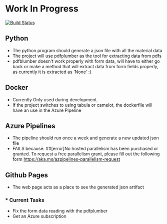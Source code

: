 # Work In Progress
[![Build Status](https://dev.azure.com/ddoren-dwr/kea-cs-ap-final-exam/_apis/build/status/ddorenDK.kea-final-exam?branchName=main)](https://dev.azure.com/ddoren-dwr/kea-cs-ap-final-exam/_build/latest?definitionId=1&branchName=main)

## Python
- The python program should generate a json file with all the material data
- The project will use pdfplumber as the tool for extracting data from pdfs
- pdfblumber doesn't work properly with form data, will have to either go back or make a method that will extract data from form fields properly, as currently it is extracted as     'None' :( 

## Docker
- Currently Only used during development.
- If the project switches to using tabula or camelot, the dockerfile will have an use in the Azure Pipeline

## Azure Pipelines
- The pipeline should run once a week and generate a new updated json file
- FAILS because: ##[error]No hosted parallelism has been purchased or granted. To request a free parallelism grant, please fill out the following form https://aka.ms/azpipelines-parallelism-request

## Github Pages
- The web page acts as a place to see the generated json artifact

### * Current Tasks 
- Fix the form data reading with the pdfplumber
- Get an Azure subscription
